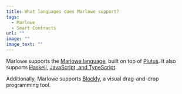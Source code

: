 ```yaml
---
title: What languages does Marlowe support?
tags:
  - Marlowe
  - Smart Contracts
url: ""
image: ""
image_text: ""
---
```


Marlowe supports the [Marlowe language](https://docs.marlowe.iohk.io/docs/platform-and-architecture/marlowe-language-guide), built on top of [Plutus](https://www.essentialcardano.io/glossary/plutus). It also supports [Haskell](https://docs.marlowe.iohk.io/docs/developer-tools/playground#haskell-editor), [JavaScript, and TypeScript](https://docs.marlowe.iohk.io/docs/developer-tools/playground#javascript-editor). 

  
Additionally, Marlowe supports [Blockly](https://docs.marlowe.iohk.io/docs/developer-tools/playground#blockly-editor), a visual drag-and-drop programming tool.
